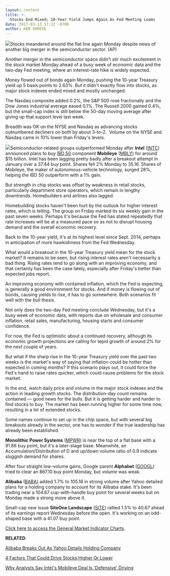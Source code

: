 ```yaml
---
layout: content
title: >-
  Stocks End Mixed; 10-Year Yield Jumps Again As Fed Meeting Looms
date: 2017-03-13 17:22 -0700
author: KEN SHREVE
---
```






![](https://www.investors.com/wp-content/uploads/2017/03/BIGPIC-031317-AP.jpg)Stocks meandered around the flat line again Monday despite news of another big merger in the semiconductor sector. (AP)












Another merger in the semiconductor space didn't stir much excitement in the stock market Monday ahead of a busy week of economic data and the two-day Fed meeting, where an interest-rate hike is widely expected.


Money flowed out of bonds again Monday, pushing the 10-year Treasury yield up 5 basis points to 2.63%. But it didn't exactly flow into stocks, as major stock indexes ended mixed and mostly unchanged.


The Nasdaq composite added 0.2%, the S&P 500 rose fractionally and the Dow Jones industrial average eased 0.1%. The Russell 2000 gained 0.4%, but the small-cap index is still below the 50-day moving average after giving up that support level last week.


Breadth was OK on the NYSE and Nasdaq as advancing stocks outnumbered decliners on both by about 3-to-2.  Volume on the NYSE and Nasdaq came in 10% lower than Friday's levels.


![](https://www.investors.com/wp-content/uploads/2017/03/MP031317-197x300.png)Semiconductor-related groups outperformed Monday after **Intel** ([INTC](https://research.investors.com/quote.aspx?symbol=INTC)) announced plans to buy [IBD 50](https://www.investors.com/stock-lists/ibd-50/ibd-50-performance/) component **Mobileye** ([MBLY](https://research.investors.com/quote.aspx?symbol=MBLY)) for around $15 billion. Intel has been lagging pretty badly after a breakout attempt in January over a 37.44 buy point. Shares fell 2% Monday to 35.16. Shares of Mobileye, the maker of autonomous-vehicle technology, surged 28%, helping the IBD 50 outperform with a 1% gain.


But strength in chip stocks was offset by weakness in retail stocks, particularly department store operators, which remain in lengthy downtrends. Homebuilders and airlines also lagged.


Homebuilding stocks haven't been hurt by the outlook for higher interest rates, which is telling. The group on Friday marked its six weekly gain in the past seven weeks. Perhaps it's because the Fed has stated repeatedly that rate increases will be at a measured pace so as not to disrupt housing demand and the overall economic recovery.


Back to the 10-year yield, it's at its highest level since Sept. 2014, perhaps in anticipation of more hawkishness from the Fed Wednesday.


What would a breakout in the 10-year Treasury yield mean for the stock market? It remains to be seen, but rising interest rates aren't necessarily a bad thing. Rising rates tend to go along with an improving economy, and that certainly has been the case lately, especially after Friday's better than expected jobs report.


An improving economy with contained inflation, which the Fed is expecting, is generally a good environment for stocks. And if money is flowing out of bonds, causing yields to rise, it has to go somewhere. Both scenarios fit well with the bull thesis.


Not only does the two-day Fed meeting conclude Wednesday, but it's a busy week of economic data, with reports due on wholesale and consumer inflation, retail sales, manufacturing, housing starts and consumer confidence.


For now, the Fed is optimistic about a continued recovery, although its economic growth projections are calling for tepid growth of around 2% for the next couple of years.


But what if the sharp rise in the 10-year Treasury yield over the past two weeks is the market's way of saying that inflation could be hotter than expected in coming months? If this scenario plays out, it could force the Fed's hand to raise rates quicker, which could cause problems for the stock market.


In the end, watch daily price and volume in the major stock indexes and the action in leading growth stocks. The distribution-day count remains contained — good news for the bulls. But it is getting harder and harder to find stocks to buy. The market has been running higher for some time now, resulting in a lot of extended stocks.


Some names continue to set up in the chip space, but with several big breakouts already in the sector, one has to wonder if the true leadership has already been established.


**Monolithic Power Systems** ([MPWR](https://research.investors.com/quote.aspx?symbol=MPWR)) is near the top of a flat base with a 91.86 buy point, but it's a later-stage base. Meanwhile, an Accumulation/Distribution of D and up/down volume ratio of 0.9 indicate sluggish demand for shares.


After four straight low-volume gains, Google parent **Alphabet** ([GOOGL](https://research.investors.com/quote.aspx?symbol=GOOGL)) tried to clear an 867.10 buy point Monday, but volume was weak.


**Alibaba** ([BABA](https://research.investors.com/quote.aspx?symbol=BABA)) added 1.7% to 105.18 in strong volume after Yahoo detailed plans for a holding company to account for its Alibaba stake. It's been trading near a 104.67 cup-with-handle buy point for several weeks but on Monday made a strong move above it.


Small-cap new issue **SiteOne Landscape** ([SITE](https://research.investors.com/quote.aspx?symbol=SITE)) rallied 1.5% to 40.67 ahead of its earnings report Wednesday before the open. It's working on an odd-shaped base with a 41.07 buy point.


[Click here to access the General Market Indicator Charts](https://www.investors.com/wp-content/uploads/2017/03/IBD1303153825GMI.pdf).


**RELATED**:


[Alibaba Breaks Out As Yahoo Details Holding Company](https://www.investors.com/news/technology/alibaba-breaks-out-as-yahoo-details-holding-company/) 


[4 Factors That Could Drive Stocks Higher Or Lower](https://www.investors.com/market-trend/stock-market-today/4-factors-that-could-drive-stocks-higher-or-lower/)


[Why Analysts Say Intel's Mobileye Deal Is 'Defensive' Driving](https://www.investors.com/news/technology/intel-purchase-of-mobileye-creates-one-stop-shop-for-autonomous-driving/)




